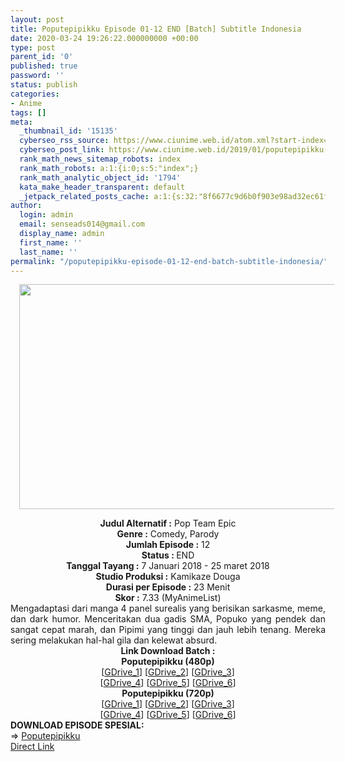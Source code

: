 ```yaml
---
layout: post
title: Poputepipikku Episode 01-12 END [Batch] Subtitle Indonesia
date: 2020-03-24 19:26:22.000000000 +00:00
type: post
parent_id: '0'
published: true
password: ''
status: publish
categories:
- Anime
tags: []
meta:
  _thumbnail_id: '15135'
  cyberseo_rss_source: https://www.ciunime.web.id/atom.xml?start-index=901&max-results=150
  cyberseo_post_link: https://www.ciunime.web.id/2019/01/poputepipikku-episode-01-12-end-batch.html
  rank_math_news_sitemap_robots: index
  rank_math_robots: a:1:{i:0;s:5:"index";}
  rank_math_analytic_object_id: '1794'
  kata_make_header_transparent: default
  _jetpack_related_posts_cache: a:1:{s:32:"8f6677c9d6b0f903e98ad32ec61f8deb";a:2:{s:7:"expires";i:1651483735;s:7:"payload";a:0:{}}}
author:
  login: admin
  email: senseads014@gmail.com
  display_name: admin
  first_name: ''
  last_name: ''
permalink: "/poputepipikku-episode-01-12-end-batch-subtitle-indonesia/"
---
```

<div class="separator" style="clear: both; text-align: center;"><a href="https://2.bp.blogspot.com/-JWNJRTBNX4M/XDoRI97-zQI/AAAAAAAAHQw/0LadwaC06xwXHjuN9luoZsii9zqnw6EPACLcBGAs/s1600/Poputepipikku.jpg" imageanchor="1" style="margin-left: 1em; margin-right: 1em;"><img border="0" data-original-height="720" data-original-width="1280" height="360" src="{{ site.baseurl }}/assets/2020/03/Poputepipikku.jpg" width="640" /></a></div>
<p>
<div style="text-align: center;"><b>Judul Alternatif :</b> Pop Team Epic</div>
<div style="text-align: center;"><b><b>Genre :</b></b> Comedy, Parody</div>
<div style="text-align: center;"><b>Jumlah Episode :</b> 12<br /><b>Status :&nbsp;</b>END<br /><b>Tanggal Tayang :</b> 7 Januari 2018 - 25 maret 2018<br /><b>Studio Produksi :</b> Kamikaze Douga<br /><b>Durasi per Episode :</b>&nbsp;23 Menit</div>
<div style="text-align: center;"><b>Skor :</b> 7.33 (MyAnimeList)</div>
<div style="text-align: center;"></div>
<div style="text-align: justify;">Mengadaptasi dari manga 4 panel surealis yang berisikan sarkasme, meme, dan dark humor. Menceritakan dua gadis SMA, Popuko yang pendek dan sangat cepat marah, dan Pipimi yang tinggi dan jauh lebih tenang. Mereka sering melakukan hal-hal gila dan kelewat absurd.</div>
<div style="text-align: justify;"></div>
<div style="text-align: justify;"></div>
<div style="text-align: center;"><b>Link Download Batch :</b></div>
<div style="text-align: center;">
<div style="text-align: center;">
<div style="text-align: center;"><b>Poputepipikku (480p)</b></div>
<div style="text-align: center;">[<a href="https://drive.google.com/uc?id=1xYL3wwmTDZ8qn9GqGI1Vjtk6Rq12h8T3" target="_blank" rel="noopener">GDrive_1</a>] [<a href="https://drive.google.com/uc?id=1gD5OeS00IZ6s0IgxYe3vl6lBcgXjv_h1" target="_blank" rel="noopener">GDrive_2</a>] [<a href="https://drive.google.com/uc?id=1KIY_4xXMym-dDrQ7VIv6xPbUz-kFVAtQ" target="_blank" rel="noopener">GDrive_3</a>]<br />[<a href="https://drive.google.com/uc?id=1rYEmFUYowDUyCeHhX4Y8FIgZLsh4uOPY" target="_blank" rel="noopener">GDrive_4</a>] [<a href="https://drive.google.com/uc?id=1qFA97kKoh0IufgDjKwCFep343LjM5C9W" target="_blank" rel="noopener">GDrive_5</a>] [<a href="https://drive.google.com/uc?id=1Wg2G7K3zVs6Bvjm7GSH088rQdWmxv9x_" target="_blank" rel="noopener">GDrive_6</a>]</div>
<div style="text-align: center;"><b>Poputepipikku (720p)</b><br />[<a href="https://drive.google.com/uc?id=1cbOmG9Az5Kq7KDMRfevicaVimp4JRq3x" target="_blank" rel="noopener">GDrive_1</a>] [<a href="https://drive.google.com/uc?id=1jQSfN6PDdvey9Vk3uawnQTHiUbrVhgTn" target="_blank" rel="noopener">GDrive_2</a>] [<a href="https://drive.google.com/uc?id=1Z0x1NVKTkDiuWVdRDCEUn4aknPmOrNxw" target="_blank" rel="noopener">GDrive_3</a>]<br />[<a href="https://drive.google.com/uc?id=1hR9Cr9ygzkbh1pMoR3OfEwDLH3Eb5x1p" target="_blank" rel="noopener">GDrive_4</a>] [<a href="https://drive.google.com/uc?id=19z1FcZ7hDrpf_Hdhwu0rUvPiUdPuapGn" target="_blank" rel="noopener">GDrive_5</a>] [<a href="https://drive.google.com/uc?id=1w0eAD5eXmG9OH4eoP2N8R0lpI-a8Zv2J" target="_blank" rel="noopener">GDrive_6</a>]
<div style="text-align: left;"></div>
<div style="text-align: left;"></div>
<div style="text-align: left;"><b>DOWNLOAD EPISODE SPESIAL:</b></div>
<div style="text-align: left;"></div>
<div style="text-align: left;">=&gt;&nbsp;<a href="https://www.ciunime.web.id/2020/03/poputepipikku-spesial-subtitle-indonesia.html" target="_blank" rel="noopener">Poputepipikku</a></div>
<div style="text-align: left;"></div>
</div>
</div>
<div style="text-align: center;"></div>
</div>
<link rel="stylesheet" href="https://cdnjs.cloudflare.com/ajax/libs/font-awesome/4.7.0/css/font-awesome.min.css" />
<div class="divbtn"> <a href="https://handymansurrender.com/fihup8buzv?key=94550f7ce39444073321dde3b8782f97" class="btn"><i class="fa fa-download"></i> Direct Link</a> </div>
